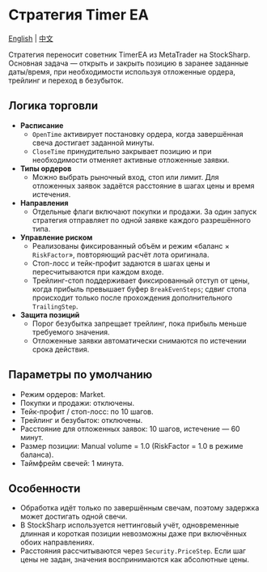 # Стратегия Timer EA
[English](README.md) | [中文](README_cn.md)

Стратегия переносит советник TimerEA из MetaTrader на StockSharp. Основная задача — открыть и закрыть позицию в заранее
заданные даты/время, при необходимости используя отложенные ордера, трейлинг и переход в безубыток.

## Логика торговли

- **Расписание**
  - `OpenTime` активирует постановку ордера, когда завершённая свеча достигает заданной минуты.
  - `CloseTime` принудительно закрывает позицию и при необходимости отменяет активные отложенные заявки.
- **Типы ордеров**
  - Можно выбрать рыночный вход, стоп или лимит. Для отложенных заявок задаётся расстояние в шагах цены и время истечения.
- **Направления**
  - Отдельные флаги включают покупки и продажи. За один запуск стратегия отправляет по одной заявке каждого разрешённого типа.
- **Управление риском**
  - Реализованы фиксированный объём и режим «баланс × `RiskFactor`», повторяющий расчёт лота оригинала.
  - Стоп-лосс и тейк-профит задаются в шагах цены и пересчитываются при каждом входе.
  - Трейлинг-стоп поддерживает фиксированный отступ от цены, когда прибыль превышает буфер `BreakEvenSteps`; сдвиг стопа
    происходит только после прохождения дополнительного `TrailingStep`.
- **Защита позиций**
  - Порог безубытка запрещает трейлинг, пока прибыль меньше требуемого значения.
  - Отложенные заявки автоматически снимаются по истечении срока действия.

## Параметры по умолчанию

- Режим ордеров: Market.
- Покупки и продажи: отключены.
- Тейк-профит / стоп-лосс: по 10 шагов.
- Трейлинг и безубыток: отключены.
- Расстояние для отложенных заявок: 10 шагов, истечение — 60 минут.
- Размер позиции: Manual volume = 1.0 (RiskFactor = 1.0 в режиме баланса).
- Таймфрейм свечей: 1 минута.

## Особенности

- Обработка идёт только по завершённым свечам, поэтому задержка может достигать одной свечи.
- В StockSharp используется неттинговый учёт, одновременные длинная и короткая позиции невозможны даже при включённых обоих
  направлениях.
- Расстояния рассчитываются через `Security.PriceStep`. Если шаг цены не задан, значения воспринимаются как абсолютные цены.
